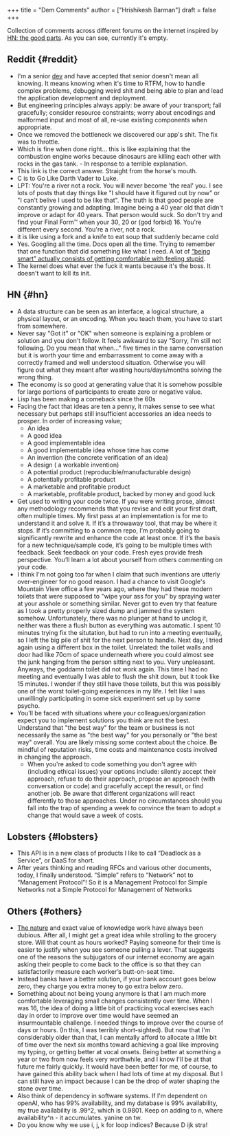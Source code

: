 +++
title = "Dem Comments"
author = ["Hrishikesh Barman"]
draft = false
+++

Collection of comments across different forums on the internet inspired by [HN: the good parts](https://danluu.com/hn-comments/). As you can see, currently it's empty.


## Reddit {#reddit}

-   I'm a senior [dev](https://www.reddit.com/r/softwaredevelopment/comments/gy6bbp/how_to_approach_software_development_like_a/) and have accepted that senior doesn't mean all knowing. It means knowing when it's time to RTFM, how to handle complex problems, debugging weird shit and being able to plan and lead the application development and deployment.
-   But engineering principles always apply: be aware of your transport; fail gracefully; consider resource constraints; worry about encodings and malformed input and most of all, re-use existing components when appropriate.
-   Once we removed the bottleneck we discovered our app's shit. The fix was to throttle.
-   Which is fine when done right... this is like explaining that the combustion engine works because dinosaurs are killing each other with rocks in the gas tank. - In response to a terrible explanation.
-   This link is the correct answer. Straight from the horse's mouth.
-   C is to Go Like Darth Vader to Luke.
-   LPT: You're a river not a rock. You will never become 'the real' you. I see lots of posts that day things like "I should have it figured out by now" or "I can't belive I used to be like that". The truth is that good people are constantly growing and adapting. Imagine being a 40 year old that didn't improve or adapt for 40 years. That person would suck. So don't try and find your Final Form™ when your 30, 20 or (god forbid) 16. You're different every second. You're a river, not a rock.
-   it is like using a fork and a knife to eat soup that suddenly became cold
-   Yes. Googling all the time. Docs open all the time. Trying to remember that one function that did something like what I need. A lot of [“being smart” actually consists of getting comfortable with feeling stupid](https://fgiesen.wordpress.com/2016/02/05/smart/).
-   The kernel does what ever the fuck it wants because it's the boss. It doesn't want to kill its init.


## HN {#hn}

-   A data structure can be seen as an interface, a logical structure, a physical layout, or an encoding. When you teach them, you have to start from somewhere.
-   Never say "Got it" or "OK" when someone is explaining a problem or solution and you don't follow. It feels awkward to say "Sorry, I'm still not following. Do you mean that when..." five times in the same conversation but it is worth your time and embarrassment to come away with a correctly framed and well understood situation. Otherwise you will figure out what they meant after wasting hours/days/months solving the wrong thing.
-   The economy is so good at generating value that it is somehow possible for large portions of participants to create zero or negative value.
-   Lisp has been making a comeback since the 60s
-   Facing the fact that ideas are ten a penny, it makes sense to see what necessary but perhaps still insufficient accessories an idea needs to prosper. In order of increasing value;
    -   An idea
    -   A good idea
    -   A good implementable idea
    -   A good implementable idea whose time has come
    -   An invention (the concrete verification of an idea)
    -   A design ( a workable invention)
    -   A potential product (reproducible/manufacturable design)
    -   A potentially profitable product
    -   A marketable and profitable product
    -   A marketable, profitable product, backed by money and good luck
-   Get used to writing your code twice. If you were writing prose, almost any methodology recommends that you revise and edit your first draft, often multiple times. My first pass at an implementation is for me to understand it and solve it. If it’s a throwaway tool, that may be where it stops. If it’s committing to a common repo, I’m probably going to significantly rewrite and enhance the code at least once. If it’s the basis for a new technique/sample code, it’s going to be multiple times with feedback. Seek feedback on your code. Fresh eyes provide fresh perspective. You’ll learn a lot about yourself from others commenting on your code.
-   I think I'm not going too far when I claim that such inventions are utterly over-engineer for no good reason. I had a chance to visit Google's Mountain View office a few years ago, where they had these modern toilets that were supposed to "wipe your ass for you" by spraying water at your asshole or something similar. Never got to even try that feature as I took a pretty properly sized dump and jammed the system somehow. Unfortunately, there was no plunger at hand to unclog it, neither was there a flush button as everything was automatic. I spent 10 minutes trying fix the situtation, but had to run into a meeting eventually, so I left the big pile of shit for the next person to handle. Next day, I tried again using a different box in the toilet. Unrelated: the toilet walls and door had like 70cm of space underneath where you could almost see the junk hanging from the person sitting next to you. Very unpleasant. Anyways, the goddamn toilet did not work again. This time I had no meeting and eventually I was able to flush the shit down, but it took like 15 minutes. I wonder if they still have those toilets, but this was possibly one of the worst toilet-going experiences in my life. I felt like I was unwillingly participating in some sick experiment set up by some psycho.
-   You'll be faced with situations where your colleagues/organization expect you to implement solutions you think are not the best. Understand that "the best way" for the team or business is not necessarily the same as "the best way" for you personally or "the best way" overall. You are likely missing some context about the choice. Be mindful of reputation risks, time costs and maintenance costs involved in changing the approach.
    -   When you're asked to code something you don't agree with (including ethical issues) your options include: silently accept their approach, refuse to do their approach, propose an approach (with conversation or code) and gracefully accept the result, or find another job. Be aware that different organizations will react differently to those approaches. Under no circumstances should you fall into the trap of spending a week to convince the team to adopt a change that would save a week of costs.


## Lobsters {#lobsters}

-   This API is in a new class of products I like to call “Deadlock as a Service”, or DaaS for short.
-   After years thinking and reading RFCs and various other documents, today, I finally understood. “Simple” refers to “Network” not to “Management Protocol”! So it is a Management Protocol for Simple Networks not a Simple Protocol for Management of Networks


## Others {#others}

-   [The nature](https://www.justus.pw/posts/2023-03-19-this-time-its-different.html) and exact value of knowledge work have always been dubious. After all, I might get a great idea while strolling to the grocery store. Will that count as hours worked? Paying someone for their time is easier to justify when you see someone pulling a lever. That suggests one of the reasons the subjugators of our internet economy are again asking their people to come back to the office is so that they can satisfactorily measure each worker’s butt-on-seat time.
-   Instead banks have a better solution, if your bank account goes below zero, they charge you extra money to go extra below zero.
-   Something about not being young anymore is that I am much more comfortable leveraging small changes consistently over time. When I was 16, the idea of doing a little bit of practicing vocal exercises each day in order to improve over time would have seemed an insurmountable challenge. I needed things to improve over the course of days or hours. (In this, I was terribly short-sighted). But now that I'm considerably older than that, I can mentally afford to allocate a little bit of time over the next six months toward achieving a goal like improving my typing, or getting better at vocal onsets. Being better at something a year or two from now feels very worthwhile, and I know I'll be at that future me fairly quickly. It would have been better for me, of course, to have gained this ability back when I had lots of time at my disposal. But I can still have an impact because I can be the drop of water shaping the stone over time.
-   Also think of dependency in software systems. If I'm dependent on openAI, who has 99% availability, and my database is 99% availability, my true availability is .99^2, which is 0.9801. Keep on adding to n, where availability^n - it accumulates. yanine on tw.
-   Do you know why we use i, j, k for loop indices? Because D ijk stra!
